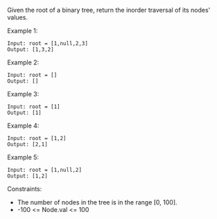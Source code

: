Given the root of a binary tree, return the inorder traversal of its nodes' values.

Example 1:
```
Input: root = [1,null,2,3]
Output: [1,3,2]
```

Example 2:
```
Input: root = []
Output: []
```

Example 3:
```
Input: root = [1]
Output: [1]
```

Example 4:
```
Input: root = [1,2]
Output: [2,1]
```

Example 5:
```
Input: root = [1,null,2]
Output: [1,2]
```

Constraints:

- The number of nodes in the tree is in the range [0, 100].
- -100 <= Node.val <= 100